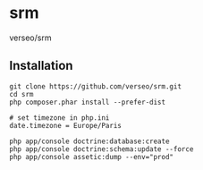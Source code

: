 srm
===

verseo/srm

Installation
------------

    git clone https://github.com/verseo/srm.git
    cd srm
    php composer.phar install --prefer-dist

    # set timezone in php.ini
    date.timezone = Europe/Paris

    php app/console doctrine:database:create
    php app/console doctrine:schema:update --force
    php app/console assetic:dump --env="prod"
